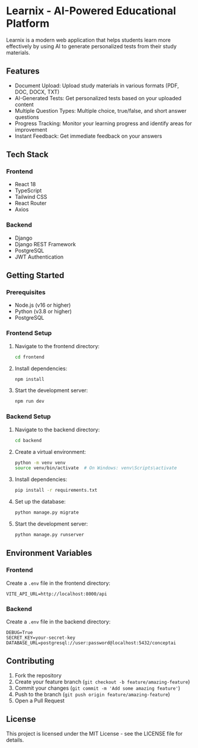 # Learnix - AI-Powered Educational Platform

Learnix is a modern web application that helps students learn more effectively by using AI to generate personalized tests from their study materials.

## Features

- Document Upload: Upload study materials in various formats (PDF, DOC, DOCX, TXT)
- AI-Generated Tests: Get personalized tests based on your uploaded content
- Multiple Question Types: Multiple choice, true/false, and short answer questions
- Progress Tracking: Monitor your learning progress and identify areas for improvement
- Instant Feedback: Get immediate feedback on your answers

## Tech Stack

### Frontend
- React 18
- TypeScript
- Tailwind CSS
- React Router
- Axios

### Backend
- Django
- Django REST Framework
- PostgreSQL
- JWT Authentication

## Getting Started

### Prerequisites
- Node.js (v16 or higher)
- Python (v3.8 or higher)
- PostgreSQL

### Frontend Setup
1. Navigate to the frontend directory:
   ```bash
   cd frontend
   ```

2. Install dependencies:
   ```bash
   npm install
   ```

3. Start the development server:
   ```bash
   npm run dev
   ```

### Backend Setup
1. Navigate to the backend directory:
   ```bash
   cd backend
   ```

2. Create a virtual environment:
   ```bash
   python -m venv venv
   source venv/bin/activate  # On Windows: venv\Scripts\activate
   ```

3. Install dependencies:
   ```bash
   pip install -r requirements.txt
   ```

4. Set up the database:
   ```bash
   python manage.py migrate
   ```

5. Start the development server:
   ```bash
   python manage.py runserver
   ```

## Environment Variables

### Frontend
Create a `.env` file in the frontend directory:
```
VITE_API_URL=http://localhost:8000/api
```

### Backend
Create a `.env` file in the backend directory:
```
DEBUG=True
SECRET_KEY=your-secret-key
DATABASE_URL=postgresql://user:password@localhost:5432/conceptai
```

## Contributing

1. Fork the repository
2. Create your feature branch (`git checkout -b feature/amazing-feature`)
3. Commit your changes (`git commit -m 'Add some amazing feature'`)
4. Push to the branch (`git push origin feature/amazing-feature`)
5. Open a Pull Request

## License

This project is licensed under the MIT License - see the LICENSE file for details.

